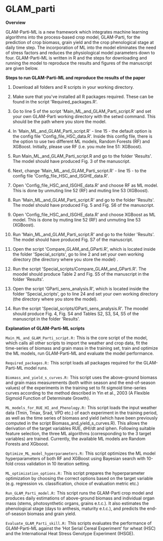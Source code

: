 # GLAM_parti

**Overview**

GLAM-Parti-ML is a new framework which integrates machine learning algorithms into the process-based crop model, GLAM-Parti, for the prediction of crop biomass, grain yield and the crop phenological stage at daily time step. The incorporation of ML into the model eliminates the need of stress factors and reduces the physiological model parameters down to four. GLAM-Parti-ML is written in R and the steps for downloading and running the model to reproduce the results and figures of the manuscript are given below.  

**Steps to run GLAM-Parti-ML and reproduce the results of the paper**

1. Download all folders and R scripts in your working directory.

2. Make sure that you've installed all R packages required. These can be found in the script 'Required_packages.R'.

3. Go to line 5 of the script 'Main_ML_and_GLAM_Parti_script.R' and set your own GLAM-Parti working directory with the setwd command. This should be the path where you store the model.

4. In 'Main_ML_and_GLAM_Parti_script.R' - line 15 - the default option is the config file 'Config_file_HSC_data.R'. Inside this config file, there is the option to use two different ML models, Random Forests (RF) and XGBoost. Initially, please use RF (i.e. you mute line 51: XGBoost).  

5. Run Main_ML_and_GLAM_Parti_script.R and go to the folder 'Results'. The model should have produced Fig. 3 of the manuscript.

6. Next, change 'Main_ML_and_GLAM_Parti_script.R' - line 15 - to the config file 'Config_file_HSC_and_ISGHE_data.R'.

7. Open 'Config_file_HSC_and_ISGHE_data.R' and choose RF as ML model. This is done by unmuting line 52 (RF) and muting line 53 (XGBoost).

8. Run 'Main_ML_and_GLAM_Parti_script.R' and go to the folder 'Results'. The model should have produced Fig. 5 and Fig. S6 of the manuscript.

9. Open 'Config_file_HSC_and_ISGHE_data.R' and choose XGBoost as ML model. This is done by muting line 52 (RF) and unmuting line 53 (XGBoost).

10. Run 'Main_ML_and_GLAM_Parti_script.R' and go to the folder 'Results'. The model should have produced Fig. S7 of the manuscript.

11. Open the script 'Compare_GLAM_and_GParti.R', which is located inside the folder 'Special_scripts', go to line 2 and set your own working directory (the directory where you store the model) .

11. Run the script 'Special_scripts/Compare_GLAM_and_GParti.R'. The moodel should produce Table 2 and Fig. S5 of the manuscript in the folder 'Results'.

12. Open the script 'GParti_sens_analysis.R', which is located inside the folder 'Special_scripts', go to line 24 and set your own working directory (the directory where you store the model). 

13. Run the script 'Special_scripts/GParti_sens_analysis.R'. The moodel should produce Fig. 4, Fig. S4 and Tables S2, S3, S4, S5 of the manuscript in the folder 'Results'.



**Explanation of GLAM-Parti-ML scripts**

`Main_ML_and_GLAM_Parti_script.R:` This is the core script of the model, which calls all other scripts to import the weather and crop data, fit the time-series of biomass and grain mass in the training set, train and optimize the ML models, run GLAM-Parti-ML and evaluate the model performance.

`Required_packages.R:` This script loads all packages required for the GLAM-Parti-ML model runs.

`Biomass_and_yield_s_curves.R:` This script uses the above-ground biomass and grain mass measurements (both within season and the end-of-season values) of the experiments in the training set to fit sigmoid time-series curves according to the method described in Yin et al., 2003 (A Flexible Sigmoid Function of Determinate Growth).

`ML_models_for_RUE_HI_and_Phenology.R:` This script loads the input weather data (Tmin, Tmax, Srad, VPD etc.) of each experiment in the training period, as well as the time series of biomass and yield (which have been previously computed in the script Biomass_and_yield_s_curves.R). This allows the derivation of the target variables RUE, dHI/dt and iphen. Following suitable feature selection, the three ML algorithms (corresponding to the 3 target variables) are trained. Currently, the available ML models are Random Forests and XGboost. 

`Optimize_ML_model_hyperparameters.R:` This script optimizes the ML model hyperparameters of both RF and XGBoost using Bayesian search with 10-fold cross validation in 10 iteration setting.

`ML_optimization_options.R:` This script prepares the hyperparameter optimization by choosing the correct options based on the target variable (e.g. regression vs. classification, choice of evaluation metric etc.)  

`Run_GLAM_Parti_model.R:` This script runs the GLAM-Parti crop model and produces daily estimations of above-ground biomass and individual organ mass (stems, photosynthetic organs, grains e.t.c.). It also estimates the phenological stage (days to anthesis, maturity e.t.c.), and predicts the end-of-season biomass and grain yield.

`Evaluate_GLAM_Parti_skill.R:` This scripts evaluates the performance of GLAM-Parti-ML against the ‘Hot Serial Cereal Experiment’ for wheat (HSC) and the International Heat Stress Genotype Experiment (IHSGE). 

